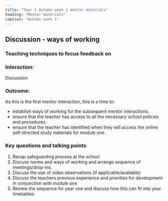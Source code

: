 ```yaml
---
title: "Year 1 Autumn week 1 mentor materials"
heading: "Mentor materials"
caption: "Autumn week 1"
---
```


## Discussion - ways of working

### Teaching techniques to focus feedback on

### Interaction:

Discussion

### Outcome:

As this is the first mentor interaction, this is a time to:

- establish ways of working for the subsequent mentor interactions.
- ensure that the teacher has access to all the necessary school policies and procedures.
- ensure that the teacher has identified when they will access the online self-directed study materials for module one.

### Key questions and talking points

1. Recap safeguarding process at the school
2. Discuss norms and ways of working and arrange sequence of meetings/drop-ins.
3. Discuss the use of video observations (if applicable/available)
4. Discuss the teachers previous experience and priorities for development in conjunction with module one
5. Review the sequence for year one and discuss how this can fit into your timetables
